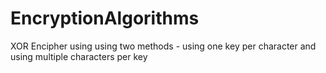 # EncryptionAlgorithms
XOR Encipher using using two methods - using one key per character and using multiple characters per key 
